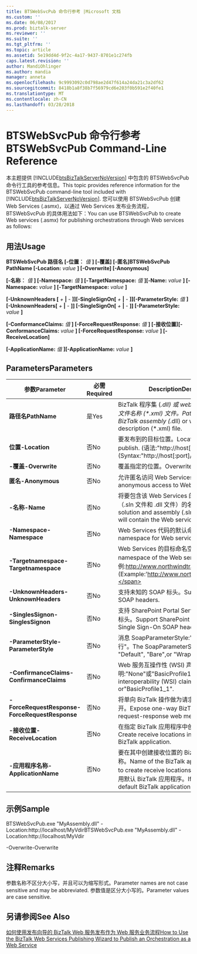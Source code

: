 ```yaml
---
title: BTSWebSvcPub 命令行参考 |Microsoft 文档
ms.custom: ''
ms.date: 06/08/2017
ms.prod: biztalk-server
ms.reviewer: ''
ms.suite: ''
ms.tgt_pltfrm: ''
ms.topic: article
ms.assetid: 5e19dd4d-9f2c-4a17-9437-8701e1c274fb
caps.latest.revision: ''
author: MandiOhlinger
ms.author: mandia
manager: anneta
ms.openlocfilehash: 9c9993092c0d798ae2d47f614a24da21c3a2df62
ms.sourcegitcommit: 8418b1a8f38b7f56979cd6e203f0b591e2f40fe1
ms.translationtype: MT
ms.contentlocale: zh-CN
ms.lasthandoff: 03/28/2018
---
```

# <a name="btswebsvcpub-command-line-reference"></a><span data-ttu-id="0a07e-102">BTSWebSvcPub 命令行参考</span><span class="sxs-lookup"><span data-stu-id="0a07e-102">BTSWebSvcPub Command-Line Reference</span></span>
<span data-ttu-id="0a07e-103">本主题提供 [!INCLUDE[btsBizTalkServerNoVersion](../includes/btsbiztalkservernoversion-md.md)] 中包含的 BTSWebSvcPub 命令行工具的参考信息。</span><span class="sxs-lookup"><span data-stu-id="0a07e-103">This topic provides reference information for the BTSWebSvcPub command-line tool included with [!INCLUDE[btsBizTalkServerNoVersion](../includes/btsbiztalkservernoversion-md.md)].</span></span> <span data-ttu-id="0a07e-104">您可以使用 BTSWebSvcPub 创建 Web Services (.asmx)，以通过 Web Services 发布业务流程，BTSWebSvcPub 的具体用法如下：</span><span class="sxs-lookup"><span data-stu-id="0a07e-104">You can use BTSWebSvcPub to create Web services (.asmx) for publishing orchestrations through Web services as follows:</span></span>  
  
## <a name="usage"></a><span data-ttu-id="0a07e-105">用法</span><span class="sxs-lookup"><span data-stu-id="0a07e-105">Usage</span></span>  
 <span data-ttu-id="0a07e-106">**BTSWebSvcPub 路径名 [-位置︰** *值* **] [-覆盖] [-匿名]**</span><span class="sxs-lookup"><span data-stu-id="0a07e-106">**BTSWebSvcPub PathName [-Location:** *value* **] [-Overwrite] [-Anonymous]**</span></span>  
  
 <span data-ttu-id="0a07e-107">**[-名称︰** *值* **] [-Namespace:** *值* **] [-TargetNamespace:** *值* **]**</span><span class="sxs-lookup"><span data-stu-id="0a07e-107">**[-Name:** *value* **] [-Namespace:** *value* **] [-TargetNamespace:** *value* **]**</span></span>  
  
 <span data-ttu-id="0a07e-108">**[-UnknownHeaders [** *+* **&#124;** *-* **]][-SingleSignOn[** *+* **&#124;** *-* **]][-ParameterStyle:** *值* **]**</span><span class="sxs-lookup"><span data-stu-id="0a07e-108">**[-UnknownHeaders[** *+* **&#124;** *-* **]] [-SingleSignOn[** *+* **&#124;** *-* **]] [-ParameterStyle:** *value* **]**</span></span>  
  
 <span data-ttu-id="0a07e-109">**[-ConformanceClaims:** *值* **] [-ForceRequestResponse:** *值* **] [-接收位置]**</span><span class="sxs-lookup"><span data-stu-id="0a07e-109">**[-ConformanceClaims:** *value* **] [-ForceRequestResponse:** *value* **] [-ReceiveLocation]**</span></span>  
  
 <span data-ttu-id="0a07e-110">**[-ApplicationName:** *值* **]**</span><span class="sxs-lookup"><span data-stu-id="0a07e-110">**[-ApplicationName:** *value* **]**</span></span>  
  
## <a name="parameters"></a><span data-ttu-id="0a07e-111">Parameters</span><span class="sxs-lookup"><span data-stu-id="0a07e-111">Parameters</span></span>  
  
|<span data-ttu-id="0a07e-112">参数</span><span class="sxs-lookup"><span data-stu-id="0a07e-112">Parameter</span></span>|<span data-ttu-id="0a07e-113">必需</span><span class="sxs-lookup"><span data-stu-id="0a07e-113">Required</span></span>|<span data-ttu-id="0a07e-114">Description</span><span class="sxs-lookup"><span data-stu-id="0a07e-114">Description</span></span>|  
|---------------|--------------|-----------------|  
|<span data-ttu-id="0a07e-115">**路径名**</span><span class="sxs-lookup"><span data-stu-id="0a07e-115">**PathName**</span></span>|<span data-ttu-id="0a07e-116">是</span><span class="sxs-lookup"><span data-stu-id="0a07e-116">Yes</span></span>|<span data-ttu-id="0a07e-117">BizTalk 程序集 (*.dll) 或 web 服务描述的路径和文件名称 (\*.xml) 文件。</span><span class="sxs-lookup"><span data-stu-id="0a07e-117">Path and file name of BizTalk assembly (*.dll) or web service description (\*.xml) file.</span></span>|  
|<span data-ttu-id="0a07e-118">**位置**</span><span class="sxs-lookup"><span data-stu-id="0a07e-118">**-Location**</span></span>|<span data-ttu-id="0a07e-119">否</span><span class="sxs-lookup"><span data-stu-id="0a07e-119">No</span></span>|<span data-ttu-id="0a07e-120">要发布到的目标位置。</span><span class="sxs-lookup"><span data-stu-id="0a07e-120">Location in which to publish.</span></span> <span data-ttu-id="0a07e-121">(语法:"http://host[: 端口] / 路径")</span><span class="sxs-lookup"><span data-stu-id="0a07e-121">(Syntax:"http://host[:port]/path")</span></span>|  
|<span data-ttu-id="0a07e-122">**-覆盖**</span><span class="sxs-lookup"><span data-stu-id="0a07e-122">**-Overwrite**</span></span>|<span data-ttu-id="0a07e-123">否</span><span class="sxs-lookup"><span data-stu-id="0a07e-123">No</span></span>|<span data-ttu-id="0a07e-124">覆盖指定的位置。</span><span class="sxs-lookup"><span data-stu-id="0a07e-124">Overwrite specified location.</span></span>|  
|<span data-ttu-id="0a07e-125">**匿名**</span><span class="sxs-lookup"><span data-stu-id="0a07e-125">**-Anonymous**</span></span>|<span data-ttu-id="0a07e-126">否</span><span class="sxs-lookup"><span data-stu-id="0a07e-126">No</span></span>|<span data-ttu-id="0a07e-127">允许匿名访问 Web Services。</span><span class="sxs-lookup"><span data-stu-id="0a07e-127">Allow anonymous access to Web service.</span></span>|  
|<span data-ttu-id="0a07e-128">**-名称**</span><span class="sxs-lookup"><span data-stu-id="0a07e-128">**-Name**</span></span>|<span data-ttu-id="0a07e-129">否</span><span class="sxs-lookup"><span data-stu-id="0a07e-129">No</span></span>|<span data-ttu-id="0a07e-130">将要包含该 Web Services 的解决方案和程序集（.sln 文件和 .dll 文件）的名称。</span><span class="sxs-lookup"><span data-stu-id="0a07e-130">Name of the solution and assembly (.sln and .dll files) that will contain the Web service.</span></span>|  
|<span data-ttu-id="0a07e-131">**-Namespace**</span><span class="sxs-lookup"><span data-stu-id="0a07e-131">**-Namespace**</span></span>|<span data-ttu-id="0a07e-132">否</span><span class="sxs-lookup"><span data-stu-id="0a07e-132">No</span></span>|<span data-ttu-id="0a07e-133">Web Services 代码的默认命名空间。</span><span class="sxs-lookup"><span data-stu-id="0a07e-133">Default namespace for Web service code.</span></span>|  
|<span data-ttu-id="0a07e-134">**-Targetnamespace**</span><span class="sxs-lookup"><span data-stu-id="0a07e-134">**-Targetnamespace**</span></span>|<span data-ttu-id="0a07e-135">否</span><span class="sxs-lookup"><span data-stu-id="0a07e-135">No</span></span>|<span data-ttu-id="0a07e-136">Web Services 的目标命名空间。</span><span class="sxs-lookup"><span data-stu-id="0a07e-136">Target namespace of the Web service.</span></span> <span data-ttu-id="0a07e-137">(示例:http://www.northwindtraders.com)</span><span class="sxs-lookup"><span data-stu-id="0a07e-137">(Example:'http://www.northwindtraders.com')</span></span>|  
|<span data-ttu-id="0a07e-138">**-UnknownHeaders**</span><span class="sxs-lookup"><span data-stu-id="0a07e-138">**-UnknownHeaders**</span></span>|<span data-ttu-id="0a07e-139">否</span><span class="sxs-lookup"><span data-stu-id="0a07e-139">No</span></span>|<span data-ttu-id="0a07e-140">支持未知的 SOAP 标头。</span><span class="sxs-lookup"><span data-stu-id="0a07e-140">Support unknown SOAP headers.</span></span>|  
|<span data-ttu-id="0a07e-141">**-SinglesSignon**</span><span class="sxs-lookup"><span data-stu-id="0a07e-141">**-SinglesSignon**</span></span>|<span data-ttu-id="0a07e-142">否</span><span class="sxs-lookup"><span data-stu-id="0a07e-142">No</span></span>|<span data-ttu-id="0a07e-143">支持 SharePoint Portal Server 单一登录 SOAP 标头。</span><span class="sxs-lookup"><span data-stu-id="0a07e-143">Support SharePoint Portal Server Single Sign-On SOAP headers.</span></span>|  
|<span data-ttu-id="0a07e-144">**-ParameterStyle**</span><span class="sxs-lookup"><span data-stu-id="0a07e-144">**-ParameterStyle**</span></span>|<span data-ttu-id="0a07e-145">否</span><span class="sxs-lookup"><span data-stu-id="0a07e-145">No</span></span>|<span data-ttu-id="0a07e-146">消息 SoapParameterStyle:"默认"、"裸机"或"换行"。</span><span class="sxs-lookup"><span data-stu-id="0a07e-146">The SoapParameterStyle for messages: "Default", "Bare",or "Wrapped".</span></span>|  
|<span data-ttu-id="0a07e-147">**-ConfirmanceClaims**</span><span class="sxs-lookup"><span data-stu-id="0a07e-147">**-ConfirmanceClaims**</span></span>|<span data-ttu-id="0a07e-148">否</span><span class="sxs-lookup"><span data-stu-id="0a07e-148">No</span></span>|<span data-ttu-id="0a07e-149">Web 服务互操作性 (WSI) 声明:"None"或"BasicProfile1_1"。</span><span class="sxs-lookup"><span data-stu-id="0a07e-149">Web services interoperability (WSI) claim: "None" or"BasicProfile1_1".</span></span>|  
|<span data-ttu-id="0a07e-150">**-ForceRequestResponse**</span><span class="sxs-lookup"><span data-stu-id="0a07e-150">**-ForceRequestResponse**</span></span>|<span data-ttu-id="0a07e-151">否</span><span class="sxs-lookup"><span data-stu-id="0a07e-151">No</span></span>|<span data-ttu-id="0a07e-152">将单向 BizTalk 操作做为请求-响应 Web 方法公开。</span><span class="sxs-lookup"><span data-stu-id="0a07e-152">Expose one-way BizTalk operations as request-response web methods.</span></span>|  
|<span data-ttu-id="0a07e-153">**-接收位置**</span><span class="sxs-lookup"><span data-stu-id="0a07e-153">**-ReceiveLocation**</span></span>|<span data-ttu-id="0a07e-154">否</span><span class="sxs-lookup"><span data-stu-id="0a07e-154">No</span></span>|<span data-ttu-id="0a07e-155">在指定 BizTalk 应用程序中创建接收位置。</span><span class="sxs-lookup"><span data-stu-id="0a07e-155">Create receive locations in the specified BizTalk application.</span></span>|  
|<span data-ttu-id="0a07e-156">**-应用程序名称**</span><span class="sxs-lookup"><span data-stu-id="0a07e-156">**-ApplicationName**</span></span>|<span data-ttu-id="0a07e-157">否</span><span class="sxs-lookup"><span data-stu-id="0a07e-157">No</span></span>|<span data-ttu-id="0a07e-158">要在其中创建接收位置的 BizTalk 应用程序的名称。</span><span class="sxs-lookup"><span data-stu-id="0a07e-158">Name of the BizTalk application in which to create receive locations.</span></span> <span data-ttu-id="0a07e-159">如果未指定，则使用默认 BizTalk 应用程序。</span><span class="sxs-lookup"><span data-stu-id="0a07e-159">If not specified, the default BizTalk application is used.</span></span>|  
  
## <a name="sample"></a><span data-ttu-id="0a07e-160">示例</span><span class="sxs-lookup"><span data-stu-id="0a07e-160">Sample</span></span>  
 <span data-ttu-id="0a07e-161">BTSWebSvcPub.exe "MyAssembly.dll" -Location:http://localhost/MyVdir</span><span class="sxs-lookup"><span data-stu-id="0a07e-161">BTSWebSvcPub.exe "MyAssembly.dll" -Location:http://localhost/MyVdir</span></span>  
  
 <span data-ttu-id="0a07e-162">-Overwrite</span><span class="sxs-lookup"><span data-stu-id="0a07e-162">-Overwrite</span></span>  
  
## <a name="remarks"></a><span data-ttu-id="0a07e-163">注释</span><span class="sxs-lookup"><span data-stu-id="0a07e-163">Remarks</span></span>  
 <span data-ttu-id="0a07e-164">参数名称不区分大小写，并且可以为缩写形式。</span><span class="sxs-lookup"><span data-stu-id="0a07e-164">Parameter names are not case sensitive and may be abbreviated.</span></span> <span data-ttu-id="0a07e-165">参数值是区分大小写的。</span><span class="sxs-lookup"><span data-stu-id="0a07e-165">Parameter values are case sensitive.</span></span>  
  
## <a name="see-also"></a><span data-ttu-id="0a07e-166">另请参阅</span><span class="sxs-lookup"><span data-stu-id="0a07e-166">See Also</span></span>  
 [<span data-ttu-id="0a07e-167">如何使用发布向导的 BizTalk Web 服务发布作为 Web 服务业务流程</span><span class="sxs-lookup"><span data-stu-id="0a07e-167">How to Use the BizTalk Web Services Publishing Wizard to Publish an Orchestration as a Web Service</span></span>](../core/publish-orchestration-as-web-service--biztalk-web-services-publishing-wizard.md)